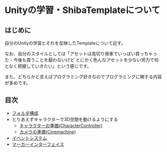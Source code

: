 # Unityの学習・ShibaTemplateについて

## はじめに

自分のUnityの学習とそれを反映したTemplateについて記す。

なお、自分のスタイルとしては「アセットは見切り発車でいっぱい買っちゃった・今後も買うことを厭わないけど
とにかく色んなアセットを少ない労力で何となく把握していきたい」という感じです。

また、どちらかと言えばプログラミング好きなのでプログラミングに関する内容が多めです。

## 目次

- [フォルダ構成](./folders.md)
- とりあえずキャラクターで3D空間を動けるようにする
    - [キャラクターの準備(CharacterController)](./character_control.md)
    - [カメラの準備(Cinemachine)](./camera_cinemachine.md)
- [イベントシステム](./event_system.md)
- [マーカーインターフェイス](./marker_interfaces.md)

